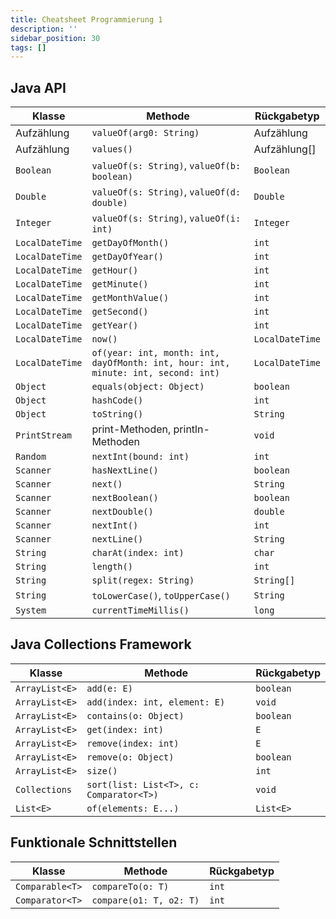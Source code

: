 ```yaml
---
title: Cheatsheet Programmierung 1
description: ''
sidebar_position: 30
tags: []
---
```


## Java API

| Klasse          | Methode                                                                           | Rückgabetyp     |
| --------------- | --------------------------------------------------------------------------------- | --------------- |
| Aufzählung      | `valueOf(arg0: String)`                                                           | Aufzählung      |
| Aufzählung      | `values()`                                                                        | Aufzählung[]    |
| `Boolean`       | `valueOf(s: String)`, `valueOf(b: boolean)`                                       | `Boolean`       |
| `Double`        | `valueOf(s: String)`, `valueOf(d: double)`                                        | `Double`        |
| `Integer`       | `valueOf(s: String)`, `valueOf(i: int)`                                           | `Integer`       |
| `LocalDateTime` | `getDayOfMonth()`                                                                 | `int`           |
| `LocalDateTime` | `getDayOfYear()`                                                                  | `int`           |
| `LocalDateTime` | `getHour()`                                                                       | `int`           |
| `LocalDateTime` | `getMinute()`                                                                     | `int`           |
| `LocalDateTime` | `getMonthValue()`                                                                 | `int`           |
| `LocalDateTime` | `getSecond()`                                                                     | `int`           |
| `LocalDateTime` | `getYear()`                                                                       | `int`           |
| `LocalDateTime` | `now()`                                                                           | `LocalDateTime` |
| `LocalDateTime` | `of(year: int, month: int, dayOfMonth: int, hour: int, minute: int, second: int)` | `LocalDateTime` |
| `Object`        | `equals(object: Object)`                                                          | `boolean`       |
| `Object`        | `hashCode()`                                                                      | `int`           |
| `Object`        | `toString()`                                                                      | `String`        |
| `PrintStream`   | print-Methoden, println-Methoden                                                  | `void`          |
| `Random`        | `nextInt(bound: int)`                                                             | `int`           |
| `Scanner`       | `hasNextLine()`                                                                   | `boolean`       |
| `Scanner`       | `next()`                                                                          | `String`        |
| `Scanner`       | `nextBoolean()`                                                                   | `boolean`       |
| `Scanner`       | `nextDouble()`                                                                    | `double`        |
| `Scanner`       | `nextInt()`                                                                       | `int`           |
| `Scanner`       | `nextLine()`                                                                      | `String`        |
| `String`        | `charAt(index: int)`                                                              | `char`          |
| `String`        | `length()`                                                                        | `int`           |
| `String`        | `split(regex: String)`                                                            | `String[]`      |
| `String`        | `toLowerCase()`, `toUpperCase()`                                                  | `String`        |
| `System`        | `currentTimeMillis()`                                                             | `long`          |

## Java Collections Framework

| Klasse         | Methode                                 | Rückgabetyp |
| -------------- | --------------------------------------- | ----------- |
| `ArrayList<E>` | `add(e: E)`                             | `boolean`   |
| `ArrayList<E>` | `add(index: int, element: E)`           | `void`      |
| `ArrayList<E>` | `contains(o: Object)`                   | `boolean`   |
| `ArrayList<E>` | `get(index: int)`                       | `E`         |
| `ArrayList<E>` | `remove(index: int)`                    | `E`         |
| `ArrayList<E>` | `remove(o: Object)`                     | `boolean`   |
| `ArrayList<E>` | `size()`                                | `int`       |
| `Collections`  | `sort(list: List<T>, c: Comparator<T>)` | `void`      |
| `List<E>`      | `of(elements: E...)`                    | `List<E>`   |

## Funktionale Schnittstellen

| Klasse          | Methode                 | Rückgabetyp |
| --------------- | ----------------------- | ----------- |
| `Comparable<T>` | `compareTo(o: T)`       | `int`       |
| `Comparator<T>` | `compare(o1: T, o2: T)` | `int`       |
